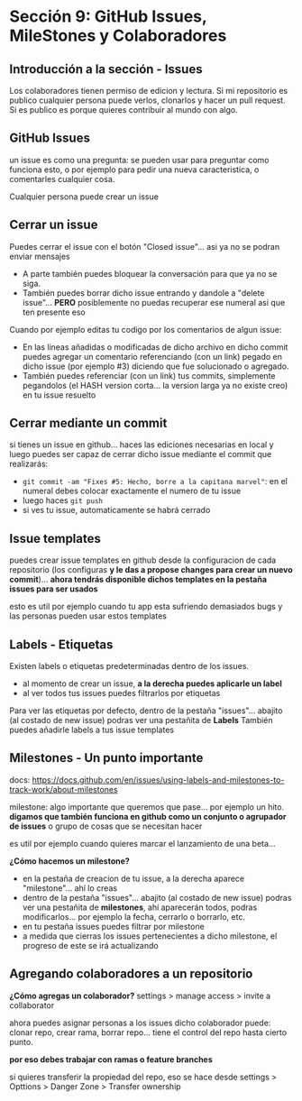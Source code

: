 # Sección 9: GitHub Issues, MileStones y Colaboradores

## Introducción a la sección - Issues

Los colaboradores tienen permiso de edicion y lectura.
Si mi repositorio es publico cualquier persona puede verlos, clonarlos y hacer un pull request. Si es publico es porque quieres contribuir al mundo con algo.

## GitHub Issues

un issue es como una pregunta: se pueden usar para preguntar como funciona esto, o por ejemplo para pedir una nueva caracteristica, o comentarles cualquier cosa.

Cualquier persona puede crear un issue

## Cerrar un issue

Puedes cerrar el issue con el botón "Closed issue"... asi ya no se podran enviar mensajes

-   A parte también puedes bloquear la conversación para que ya no se siga.
-   También puedes borrar dicho issue entrando y dandole a "delete issue"... **PERO** posiblemente no puedas recuperar ese numeral asi que ten presente eso

Cuando por ejemplo editas tu codigo por los comentarios de algun issue:

-   En las lineas añadidas o modificadas de dicho archivo en dicho commit puedes agregar un comentario referenciando (con un link) pegado en dicho issue (por ejemplo #3) diciendo que fue solucionado o agregado.
-   También puedes referenciar (con un link) tus commits, simplemente pegandolos (el HASH version corta... la version larga ya no existe creo) en tu issue resuelto

## Cerrar mediante un commit

si tienes un issue en github... haces las ediciones necesarias en local y luego puedes ser capaz de cerrar dicho issue mediante el commit que realizarás:

-   `git commit -am "Fixes #5: Hecho, borre a la capitana marvel"`: en el numeral debes colocar exactamente el numero de tu issue
-   luego haces `git push`
-   si ves tu issue, automaticamente se habrá cerrado

## Issue templates

puedes crear issue templates en github desde la configuracion de cada repositorio (los configuras **y le das a propose changes para crear un nuevo commit**)... **ahora tendrás disponible dichos templates en la pestaña issues para ser usados**

esto es util por ejemplo cuando tu app esta sufriendo demasiados bugs y las personas pueden usar estos templates

## Labels - Etiquetas

Existen labels o etiquetas predeterminadas dentro de los issues.

-   al momento de crear un issue, **a la derecha puedes aplicarle un label**
-   al ver todos tus issues puedes filtrarlos por etiquetas

Para ver las etiquetas por defecto, dentro de la pestaña "issues"... abajito (al costado de new issue) podras ver una pestañita de **Labels**
También puedes añadirle labels a tus issue templates

## Milestones - Un punto importante

docs: https://docs.github.com/en/issues/using-labels-and-milestones-to-track-work/about-milestones

milestone: algo importante que queremos que pase... por ejemplo un hito. **digamos que también funciona en github como un conjunto o agrupador de issues** o grupo de cosas que se necesitan hacer

es util por ejemplo cuando quieres marcar el lanzamiento de una beta...

**¿Cómo hacemos un milestone?**

-   en la pestaña de creacion de tu issue, a la derecha aparece "milestone"... ahí lo creas
-   dentro de la pestaña "issues"... abajito (al costado de new issue) podras ver una pestañita de **milestones**, ahí aparecerán todos, podras modificarlos... por ejemplo la fecha, cerrarlo o borrarlo, etc.
-   en tu pestaña issues puedes filtrar por milestone
-   a medida que cierras los issues pertenecientes a dicho milestone, el progreso de este se irá actualizando

## Agregando colaboradores a un repositorio

**¿Cómo agregas un colaborador?**
settings > manage access > invite a collaborator

ahora puedes asignar personas a los issues
dicho colaborador puede: clonar repo, crear rama, borrar repo... tiene el control del repo hasta cierto punto.

**por eso debes trabajar con ramas o feature branches**

si quieres transferir la propiedad del repo, eso se hace desde settings > Opttions > Danger Zone > Transfer ownership
